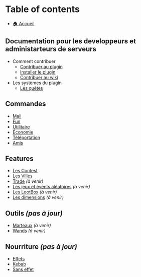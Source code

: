 # Table of contents

* [🏠 Accueil](README.md)

## Documentation pour les developpeurs et administarteurs de serveurs

* Comment contribuer
  * [Contribuer au plugin](developers/contribute.md)
  * [Installer le plugin](developers/installing.md)
  * [Contribuer au wiki](developers/contribute.md)
* Les systèmes du plugin
  * [Les quètes](developers/quests.md)

## Commandes

* [Mail](commandes/mail.md)
* [Fun](commandes/fun.md)
* [Utilitaire](commandes/utilitaire.md)
* [Économie](commandes/economie.md)
* [Téléportation](commandes/teleportation.md)
* [Amis](commandes/amis.md)

## Features

* [Les Contest](features/contest.md)
* [Les Villes](features/cities.md)
* [Trade](features/trade.md) *(à venir)*
* [Les jeux et évents aléatoires](features/random-events.md) *(à venir)*
* [Les LootBox](features/lootboxes.md) *(à venir)*
* [Les dimensions](features/dimensions.md) *(à venir)*

## Outils *(pas à jour)*

* [Marteaux](outils/marteaux.md) *(à venir)*
* [Wands](outils/wands.md) *(à venir)*

## Nourriture *(pas à jour)*

* [Effets](nourriture/nourriture.md)
* [Kebab](nourriture/kebab.md)
* [Sans effet](nourriture/sans-effet.md)
